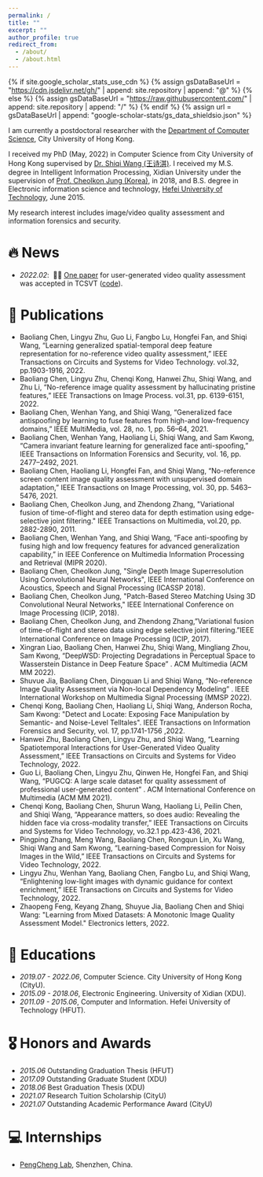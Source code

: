 ```yaml
---
permalink: /
title: ""
excerpt: ""
author_profile: true
redirect_from: 
  - /about/
  - /about.html
---
```


{% if site.google_scholar_stats_use_cdn %}
{% assign gsDataBaseUrl = "https://cdn.jsdelivr.net/gh/" | append: site.repository | append: "@" %}
{% else %}
{% assign gsDataBaseUrl = "https://raw.githubusercontent.com/" | append: site.repository | append: "/" %}
{% endif %}
{% assign url = gsDataBaseUrl | append: "google-scholar-stats/gs_data_shieldsio.json" %}

<span class='anchor' id='about-me'></span>

I am currently a postdoctoral researcher with the [Department of Computer Science](https://www.cs.cityu.edu.hk/), City University of Hong Kong. 

I received my PhD (May, 2022) in Computer Science from City University of Hong Kong supervised by [Dr. Shiqi Wang (王诗淇)](https://www.cs.cityu.edu.hk/~shiqwang/). I received my M.S. degree in Intelligent Information Processing, Xidian University under the supervision of [Prof. Cheolkon Jung (Korea)](https://see.xidian.edu.cn/media/), in 2018, and B.S. degree in Electronic information science and technology, [Hefei University of Technology](https://www.hfut.edu.cn/), June 2015. 

My research interest includes image/video quality assessment and information forensics and security. 


# 🔥 News
- *2022.02*: &nbsp;🎉🎉 [One paper](https://ieeexplore.ieee.org/document/9896907) for user-generated video quality assessment was accepted in TCSVT ([code](https://github.com/h4nwei/STI-VQA)). 

# 📝 Publications 
- Baoliang  Chen,  Lingyu Zhu, Guo Li, Fangbo Lu, Hongfei Fan, and Shiqi Wang, “Learning generalized spatial-temporal deep feature representation for no-reference video quality assessment,” IEEE Transactions on Circuits and Systems for Video Technology. vol.32, pp.1903-1916, 2022.
- Baoliang  Chen,   Lingyu Zhu,  Chenqi  Kong,  Hanwei  Zhu,  Shiqi Wang,  and  Zhu  Li,  “No-reference  image  quality  assessment  by  hallucinating pristine features,”  IEEE Transactions on Image Process. vol.31, pp. 6139-6151, 2022.
- Baoliang  Chen,  Wenhan  Yang,  and  Shiqi  Wang,  “Generalized  face  antispoofing  by  learning  to  fuse  features  from  high-and  low-frequency domains,” IEEE MultiMedia, vol. 28, no. 1, pp. 56–64, 2021.
- Baoliang  Chen,  Wenhan  Yang,   Haoliang  Li, Shiqi  Wang,  and  Sam  Kwong,  “Camera  invariant  feature  learning  for  generalized  face  anti-spoofing,” IEEE Transactions on Information Forensics and Security, vol. 16, pp. 2477–2492, 2021.
- Baoliang  Chen,   Haoliang  Li,  Hongfei  Fan,  and Shiqi  Wang,  “No-reference  screen  content  image  quality  assessment  with  unsupervised domain adaptation,” IEEE Transactions on Image Processing, vol. 30, pp. 5463–5476, 2021.
- Baoliang Chen, Cheolkon Jung, and Zhendong Zhang, "Variational fusion of time-of-flight and stereo data for depth estimation using edge-selective joint filtering." IEEE Transactions on Multimedia, vol.20, pp. 2882-2890, 2011.
- Baoliang  Chen,  Wenhan  Yang,  and  Shiqi  Wang,   “Face  anti-spoofing  by  fusing  high  and  low  frequency  features  for  advanced generalization  capability,”  in IEEE  Conference  on  Multimedia  Information  Processing  and  Retrieval  (MIPR 2020).
- Baoliang Chen, Cheolkon Jung, "Single Depth Image Superresolution Using Convolutional Neural Networks", IEEE International Conference on Acoustics, Speech and Signal Processing (ICASSP 2018).
- Baoliang Chen, Cheolkon Jung, "Patch-Based Stereo Matching Using 3D Convolutional Neural Networks," IEEE International Conference on Image Processing (ICIP, 2018).
- Baoliang Chen, Cheolkon Jung, and Zhendong Zhang,”Variational fusion of time-of-ﬂight and stereo data using edge selective joint filtering.”IEEE International Conference on Image Processing (ICIP, 2017).
- Xingran Liao, Baoliang Chen, Hanwei Zhu, Shiqi Wang, Mingliang Zhou, Sam Kwong, “DeepWSD: Projecting Degradations in Perceptual Space to Wasserstein Distance in Deep Feature Space” .  ACM Multimedia (ACM MM 2022).
- Shuvue Jia, Baoliang Chen, Dingquan Li and  Shiqi Wang, “No-reference Image Quality Assessment via Non-local Dependency Modeling” . IEEE International Workshop on Multimedia Signal Processing (MMSP 2022).
- Chenqi Kong, Baoliang Chen, Haoliang Li, Shiqi Wang, Anderson Rocha, Sam Kwong: "Detect and Locate: Exposing Face Manipulation by Semantic- and Noise-Level Telltales". IEEE Transactions on Information Forensics and Security, vol. 17, pp.1741-1756 ,2022.
- Hanwei Zhu, Baoliang Chen, Lingyu Zhu, and Shiqi Wang, “Learning Spatiotemporal Interactions for User-Generated Video Quality Assessment,” IEEE Transactions on Circuits and Systems for Video Technology, 2022.
- Guo  Li, Baoliang  Chen,  Lingyu  Zhu,  Qinwen  He,  Hongfei Fan,  and  Shiqi  Wang,  “PUGCQ:  A  large  scale  dataset  for  quality  assessment  of professional user-generated content” .  ACM International Conference on Multimedia (ACM MM 2021).
- Chenqi Kong, Baoliang Chen, Shurun Wang, Haoliang Li, Peilin Chen, and Shiqi Wang, “Appearance matters, so does audio: Revealing the hidden face via cross-modality transfer,” IEEE Transactions on Circuits and Systems for Video Technology,  vo.32.1 pp.423-436, 2021.
- Pingping Zhang, Meng Wang, Baoliang Chen, Rongqun Lin, Xu Wang, Shiqi Wang and Sam Kwong, “Learning-based Compression for Noisy Images in the Wild,” IEEE Transactions on Circuits and Systems for Video Technology, 2022.
- Lingyu Zhu, Wenhan Yang, Baoliang Chen, Fangbo Lu, and Shiqi Wang, “Enlightening low-light images with dynamic guidance for context enrichment,” IEEE Transactions on Circuits and Systems for Video Technology, 2022.
- Zhaopeng Feng, Keyang Zhang, Shuyue Jia, Baoliang Chen and Shiqi Wang: "Learning from Mixed Datasets: A Monotonic Image Quality Assessment Model." Electronics letters, 2022.

# 📖 Educations
- *2019.07 - 2022.06*, Computer Science. City University of Hong Kong (CityU). 
- *2015.09 - 2018.06*, Electronic Engineering. University of Xidian (XDU). 
- *2011.09 - 2015.06*, Computer and Information. Hefei University of Technology (HFUT).

# 🎖 Honors and Awards
- *2015.06*  Outstanding Graduation Thesis (HFUT)
- *2017.09*  Outstanding Graduate Student (XDU)
- *2018.06*  Best Graduation Thesis (XDU)
- *2021.07*  Research Tuition Scholarship (CityU)
- *2021.07*  Outstanding Academic Performance Award (CityU)

# 💻 Internships
- [PengCheng Lab](https://www.pcl.ac.cn/), Shenzhen, China.

